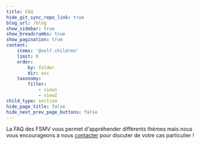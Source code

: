 ```yaml
---
title: FAQ
hide_git_sync_repo_link: true
blog_url: /blog
show_sidebar: true
show_breadcrumbs: true
show_pagination: true
content:
    items: '@self.children'
    limit: 0
    order:
        by: folder
        dir: asc
    taxonomy:
        filter:
            - view1
            - view2
child_type: section
hide_page_title: false
hide_next_prev_page_buttons: false
---
```


La FAQ des FSMV vous permet d'appréhender différents thèmes mais nous vous encourageons à nous [contacter](../contact) pour discuter de votre cas particulier !
